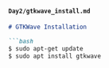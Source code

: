 #### `Day2/gtkwave_install.md`
```markdown
# GTKWave Installation

```bash
$ sudo apt-get update
$ sudo apt install gtkwave

